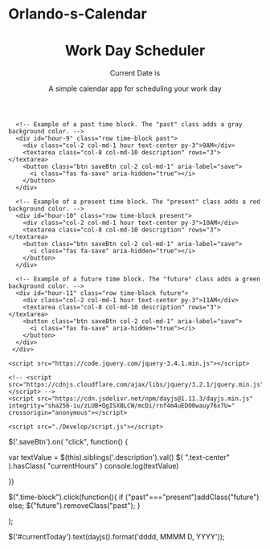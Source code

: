 # Orlando-s-Calendar

<!DOCTYPE html>
<html lang="en">
  <head>
    <meta charset="UTF-8" />
    <meta name="viewport" content="width=device-width, initial-scale=1.0" />
    <meta http-equiv="X-UA-Compatible" content="ie=edge" />
    <link
      href="https://cdn.jsdelivr.net/npm/bootstrap@5.1.3/dist/css/bootstrap.min.css"
      rel="stylesheet"
      integrity="sha384-1BmE4kWBq78iYhFldvKuhfTAU6auU8tT94WrHftjDbrCEXSU1oBoqyl2QvZ6jIW3"
      crossorigin="anonymous"
    />
    <link
      rel="stylesheet"
      href="https://use.fontawesome.com/releases/v5.8.1/css/all.css"
      integrity="sha384-50oBUHEmvpQ+1lW4y57PTFmhCaXp0ML5d60M1M7uH2+nqUivzIebhndOJK28anvf"
      crossorigin="anonymous"
    />
    <link
      href="https://fonts.googleapis.com/css2?family=Fira+Sans:wght@400;700&display=swap"
      rel="stylesheet"
    />
    <link rel="stylesheet" href="./Develop/style.css" />
    <title>Work Day Scheduler</title>
  </head>

  <body>
    <header class="p-5 mb-4">
      <h1 class="display-3">Work Day Scheduler</h1>
      <p>Current Date is <span id='currentToday'></span>
      <p class="lead">A simple calendar app for scheduling your work day</p>
      <p id="currentDay" class="lead"></p>
    </header>
    <div class="container-fluid px-5">
      <!-- Use class for "past", "present", and "future" to apply styles to the
        time-block divs accordingly. The javascript will need to do this by
        adding/removing these classes on each div by comparing the hour in the
        id to the current hour. The html provided below is meant to be an example
        demonstrating how the css provided can be leveraged to create the
        desired layout and colors. The html below should be removed or updated
        in the finished product. Remember to delete this comment once the
        code is implemented.
        -->

      <!-- Example of a past time block. The "past" class adds a gray background color. -->
      <div id="hour-9" class="row time-block past">
        <div class="col-2 col-md-1 hour text-center py-3">9AM</div>
        <textarea class="col-8 col-md-10 description" rows="3"> </textarea>
        <button class="btn saveBtn col-2 col-md-1" aria-label="save">
          <i class="fas fa-save" aria-hidden="true"></i>
        </button>
      </div>

      <!-- Example of a present time block. The "present" class adds a red background color. -->
      <div id="hour-10" class="row time-block present">
        <div class="col-2 col-md-1 hour text-center py-3">10AM</div>
        <textarea class="col-8 col-md-10 description" rows="3"> </textarea>
        <button class="btn saveBtn col-2 col-md-1" aria-label="save">
          <i class="fas fa-save" aria-hidden="true"></i>
        </button>
      </div>

      <!-- Example of a future time block. The "future" class adds a green background color. -->
      <div id="hour-11" class="row time-block future">
        <div class="col-2 col-md-1 hour text-center py-3">11AM</div>
        <textarea class="col-8 col-md-10 description" rows="3"> </textarea>
        <button class="btn saveBtn col-2 col-md-1" aria-label="save">
          <i class="fas fa-save" aria-hidden="true"></i>
        </button>
      </div>
     </div>
    
    <script src="https://code.jquery.com/jquery-3.4.1.min.js"></script>

    <!-- <script src="https://cdnjs.cloudflare.com/ajax/libs/jquery/3.2.1/jquery.min.js"></script> -->
    <script src="https://cdn.jsdelivr.net/npm/dayjs@1.11.3/dayjs.min.js"
    integrity="sha256-iu/zLUB+QgISXBLCW/mcDi/rnf4m4uEDO0wauy76x7U="
    crossorigin="anonymous"></script>

    <script src="./Develop/script.js"></script>
  </body>
</html>



$('.saveBtn').on( "click", function() {
  
  var textValue = $(this).siblings('.description').val() 
  $( ".text-center" ).hasClass( "currentHours" )
  console.log(textValue)

})

$(".time-block").click(function(){
  if ("past"==="present")addClass("future") 
  else;
  $("future").removeClass("past");
  }
  
 
);



$('#currentToday').text(dayjs().format('dddd, MMMM D, YYYY'));



